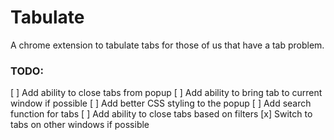 # Tabulate

A chrome extension to tabulate tabs for those of us that have a tab problem.

### TODO:
[ ] Add ability to close tabs from popup
[ ] Add ability to bring tab to current window if possible
[ ] Add better CSS styling to the popup
[ ] Add search function for tabs
[ ] Add ability to close tabs based on filters
[x] Switch to tabs on other windows if possible
